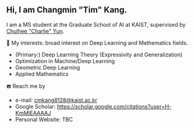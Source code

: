 ## Hi, I am Changmin "Tim" Kang.

I am a MS student at the Graduate School of AI at KAIST, supervised by [Chulhee "Charlie" Yun](https://chulheeyun.github.io/).

📖 My interests: broad interest on Deep Learning and Mathematics fields.
* (Primary:) Deep Learning Theory (Expressivity and Generalization)
* Optimization in Machine/Deep Learning
* Geometric Deep Learning
* Applied Mathematics

☎️ Reach me by
* e-mail: cmkang8128@kaist.ac.kr
* Google Scholar: https://scholar.google.com/citations?user=H-KmMlEAAAAJ
* Personal Website: TBC

<!--
**KCM-11010/KCM-11010** is a ✨ _special_ ✨ repository because its `README.md` (this file) appears on your GitHub profile.

Here are some ideas to get you started:

- 🔭 I’m currently working on ...
- 🌱 I’m currently learning ...
- 👯 I’m looking to collaborate on ...
- 🤔 I’m looking for help with ...
- 💬 Ask me about ...
- 📫 How to reach me: ...
- 😄 Pronouns: ...
- ⚡ Fun fact: ...
-->
